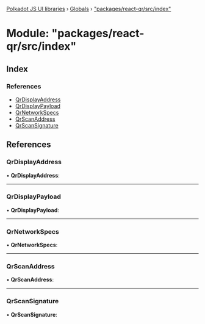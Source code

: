 [Polkadot JS UI libraries](../README.md) › [Globals](../globals.md) › ["packages/react-qr/src/index"](_packages_react_qr_src_index_.md)

# Module: "packages/react-qr/src/index"

## Index

### References

* [QrDisplayAddress](_packages_react_qr_src_index_.md#qrdisplayaddress)
* [QrDisplayPayload](_packages_react_qr_src_index_.md#qrdisplaypayload)
* [QrNetworkSpecs](_packages_react_qr_src_index_.md#qrnetworkspecs)
* [QrScanAddress](_packages_react_qr_src_index_.md#qrscanaddress)
* [QrScanSignature](_packages_react_qr_src_index_.md#qrscansignature)

## References

###  QrDisplayAddress

• **QrDisplayAddress**:

___

###  QrDisplayPayload

• **QrDisplayPayload**:

___

###  QrNetworkSpecs

• **QrNetworkSpecs**:

___

###  QrScanAddress

• **QrScanAddress**:

___

###  QrScanSignature

• **QrScanSignature**:
